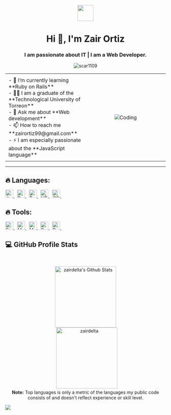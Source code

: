<p align="center"><picture align="center"><img align="center" src = "https://github.com/7oSkaaa/7oSkaaa/blob/main/Images/about_me.gif?raw=true" width = 50px></picture></p>
<h1 align="center">Hi 👋, I'm Zair Ortiz</h1>
<h3 align="center">I am passionate about IT | I am a Web Developer.</h3>
<p align="center"> <img src="https://komarev.com/ghpvc/?username=zairdelta&label=Profile%20views&color=0e75b6&style=flat" alt="scar1109" /> </p>

<table align="center" style="width: 100%; border-collapse: collapse;">
  <tr>
    <!-- Columna de texto -->
    <td style="width: 50%; vertical-align: top; padding: 10px; text-align: left;">
      - 🌱 I’m currently learning **Ruby on Rails** <br>
      - 🧑‍🎓 I am a graduate of the **Technological University of Torreon** <br>
      - 💬 Ask me about **Web development** <br>
      - 📫 How to reach me **zairortiz99@gmail.com** <br>
      - ⚡ I am especially passionate about the **JavaScript language**
    </td>
    <!-- Columna de imagen -->
    <td style="width: 50%; text-align: center; padding: 10px;">
      <img alt="Coding" src="https://repository-images.githubusercontent.com/588181932/e36ec678-7984-4cdd-8e4c-a3932772ff8e" style="max-width: 100%; height: auto;">
    </td>
  </tr>
</table>



---

## 🔥 Languages:

<span>
  <a href="#" onclick="return false;">
    <img src="https://img.shields.io/badge/javascript-%23323330.svg?style=for-the-badge&logo=javascript&logoColor=%23F7DF1E" alt="JavaScript logo" title="JavaScript" height="25" />
  </a>
</span>
&nbsp;
<span>
  <a href="#" onclick="return false;">
    <img src="https://img.shields.io/badge/ruby-%23CC342D.svg?style=for-the-badge&logo=ruby&logoColor=white" alt="Ruby logo" title="Ruby" height="25" />
  </a>
</span>
&nbsp;
<span>
  <a href="#" onclick="return false;">
    <img src="https://img.shields.io/badge/typescript-%23007ACC.svg?style=for-the-badge&logo=typescript&logoColor=white" alt="TypeScript logo" title="TypeScript" height="25" />
  </a>
</span>
&nbsp;
<span>
  <a href="#" onclick="return false;">
    <img src="https://img.shields.io/badge/html5-%23E34F26.svg?style=for-the-badge&logo=html5&logoColor=white" alt="HTML5 logo" title="HTML5" height="25" />
  </a>
</span>
&nbsp;
<span>
  <a href="#" onclick="return false;">
    <img src="https://img.shields.io/badge/css3-%231572B6.svg?style=for-the-badge&logo=css3&logoColor=white" alt="CSS3 logo" title="CSS3" height="25" />
  </a>
</span>
&nbsp;

## 🔥 Tools:

<span>
  <a href="#" onclick="return false;">
    <img src="https://img.shields.io/badge/firebase-a08021?style=for-the-badge&logo=firebase&logoColor=ffcd34" alt="Firebase logo" title="Firebase" height="25" />
  </a>
</span>
&nbsp;
<span>
  <a href="#" onclick="return false;">
    <img src="https://img.shields.io/badge/MongoDB-%234ea94b.svg?style=for-the-badge&logo=mongodb&logoColor=white" alt="MongoDB logo" title="MongoDB" height="25" />
  </a>
</span>
&nbsp;
<span>
  <a href="#" onclick="return false;">
    <img src="https://img.shields.io/badge/mysql-4479A1.svg?style=for-the-badge&logo=mysql&logoColor=white" alt="MySQL logo" title="MySQL" height="25" />
  </a>
</span>
&nbsp;
<span>
  <a href="#" onclick="return false;">
    <img src="https://img.shields.io/badge/postgres-%23316192.svg?style=for-the-badge&logo=postgresql&logoColor=white" alt="PostgreSQL logo" title="PostgreSQL" height="25" />
  </a>
</span>
&nbsp;
<span>
  <a href="#" onclick="return false;">
    <img src="https://img.shields.io/badge/redis-%23DD0031.svg?style=for-the-badge&logo=redis&logoColor=white" alt="Redis logo" title="Redis" height="25" />
  </a>
</span>
&nbsp;



## <summary><b>💻 GitHub Profile Stats</b></summary>
  <br/>
  <p align="center">
    <a href="https://github.com/zairdelta/github-readme-stats"><img alt="zairdelta's Github Stats" src="https://github-readme-stats.vercel.app/api?username=zairdelta&show_icons=true&count_private=true&theme=algolia" height="192px"/></a>
<br/>
  &nbsp;
	  <img src="https://github-readme-stats.vercel.app/api/top-langs?username=zairdelta&langs_count=10&show_icons=true&locale=en&layout=compact&theme=algolia" alt="zairdelta" height="192px"/>
  <br/>
  <b>Note:</b> Top languages is only a metric of the languages my public code consists of and doesn't reflect experience or skill level.
  </p>

<img src="https://user-images.githubusercontent.com/73097560/115834477-dbab4500-a447-11eb-908a-139a6edaec5c.gif"></a>

